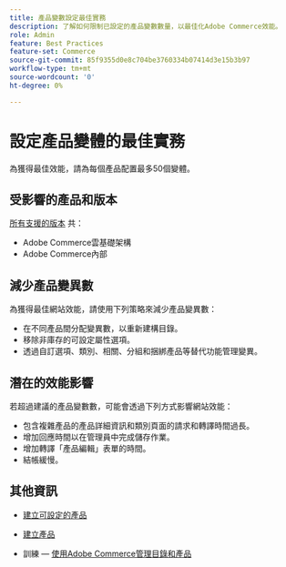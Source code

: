 ```yaml
---
title: 產品變數設定最佳實務
description: 了解如何限制已設定的產品變數數量，以最佳化Adobe Commerce效能。
role: Admin
feature: Best Practices
feature-set: Commerce
source-git-commit: 85f9355d0e8c704be3760334b07414d3e15b3b97
workflow-type: tm+mt
source-wordcount: '0'
ht-degree: 0%

---
```



# 設定產品變體的最佳實務

為獲得最佳效能，請為每個產品配置最多50個變體。

## 受影響的產品和版本

[所有支援的版本](../../../release/versions.md) 共：

- Adobe Commerce雲基礎架構
- Adobe Commerce內部

## 減少產品變異數

為獲得最佳網站效能，請使用下列策略來減少產品變異數：

- 在不同產品間分配變異數，以重新建構目錄。
- 移除非庫存的可設定屬性選項。
- 透過自訂選項、類別、相關、分組和捆綁產品等替代功能管理變異。

## 潛在的效能影響

若超過建議的產品變數數，可能會透過下列方式影響網站效能：

- 包含複雜產品的產品詳細資訊和類別頁面的請求和轉譯時間過長。
- 增加回應時間以在管理員中完成儲存作業。
- 增加轉譯「產品編輯」表單的時間。
- 結帳緩慢。

## 其他資訊

- [建立可設定的產品](https://experienceleague.adobe.com/docs/commerce-admin/catalog/products/types/product-create-configurable.html)
- [建立產品](https://experienceleague.adobe.com/docs/commerce-admin/catalog/products/product-create.html)

- 訓練 — [使用Adobe Commerce管理目錄和產品](https://learning.adobe.com/catalog/adobe_commerce/cours000000000098643.html)
